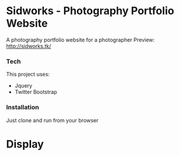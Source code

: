# Sidworks - Photography Portfolio Website

A photography portfolio website for a photographer
Preview: http://sidworks.tk/





### Tech

This project uses:
* Jquery
*  Twitter Bootstrap


### Installation
Just clone and run from your browser

# Display
